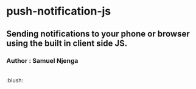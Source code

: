 # push-notification-js
## Sending notifications to your phone or browser using the built in client side JS.
### Author : __Samuel Njenga__
<br />
:blush:
